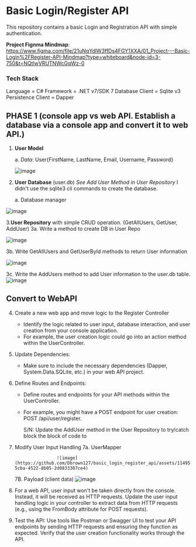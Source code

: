 # Basic Login/Register API
This repository contains a basic Login and Registration API with simple authentication. 

**Project Fignma Mindmap**: https://www.figma.com/file/21uNqYdlW3ffDs4FGY1XXA/01_Project---Basic-Login%2FRegister-API-Mindmap?type=whiteboard&node-id=3-750&t=NQtlwVRUTNWcGqWz-0
### Tech Stack
 Language = C#
 Framework = .NET v7/SDK 7
 Database Client = Sqlite v3 
 Persistence Client = Dapper 


## PHASE 1 (console app vs web API. Establish a database via a console app and convert it to web API.)

1. **User Model**

    a.  _Data_: User{FirstName, LastName, Email, Username, Password}
   
   ![image](https://github.com/Dbrown127/basic_login_register_api/assets/114959173/ec4da183-f781-4446-a5e2-94f2ce011bac)

2. **User Database** (user.db) *See Add User Method in User Repository* I didn't use the sqlite3 cli commands to create the database.

    a. Database manager

  ![image](https://github.com/Dbrown127/basic_login_register_api/assets/114959173/41bba5d9-17cb-48e4-8bb0-e2ce1154abe0)

3.**User Repository** with simple CRUD operation. (GetAllUsers, GetUser, AddUser)
  3a. Write a method to create DB in User Repo 
  
  ![image](https://github.com/Dbrown127/basic_login_register_api/assets/114959173/839df7fa-fc76-40a2-a989-02a3746f7d9e)
  
  3b. Write GetAllUsers and GetUserById methods to return User information
  
  ![image](https://github.com/Dbrown127/basic_login_register_api/assets/114959173/c138ce5f-f16a-44ee-ab19-7c2e3cc21295)
  
  3c. Write the AddUsers method to add User information to the user.db table.
  ![image](https://github.com/Dbrown127/basic_login_register_api/assets/114959173/dc0cd98e-7316-4293-a6c4-010371a5dd19)

  ## Convert to WebAPI
  4. Create a new web app and move logic to the Register Controller
      - Identify the logic related to user input, database interaction, and user creation from your console application.
      - For example, the user creation logic could go into an action method within the UserController.
    
        
  5. Update Dependencies:
      - Make sure to include the necessary dependencies (Dapper, System.Data.SQLite, etc.) in your web API project.

  6. Define Routes and Endpoints:
      - Define routes and endpoints for your API methods within the UserController.
      - For example, you might have a POST endpoint for user creation: POST /api/user/register.
    
        S/N: Update the AddUser method in the User Repository to try/catch block the block of code to 
  7. Modify User Input Handling
      7a. UserMapper

                         ![image](https://github.com/Dbrown127/basic_login_register_api/assets/114959173/501291bb-5cba-4522-8b05-2d0833307ce4)

      7B. Payload (client data)
                         ![image](https://github.com/Dbrown127/basic_login_register_api/assets/114959173/5ef20e80-b0be-4b48-9ea5-1abca47cbcc3)
  
   8. For a web API, user input won't be taken directly from the console. Instead, it will be received as HTTP requests.
       Update the user input handling logic in your controller to extract data from HTTP requests (e.g., using the FromBody attribute for POST requests).
  
   9. Test the API:
  Use tools like Postman or Swagger UI to test your API endpoints by sending HTTP requests and ensuring they function as expected.
   Verify that the user creation functionality works through the API.

   
